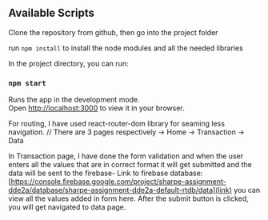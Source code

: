 ## Available Scripts

Clone the repository from github, then go into the project folder

run `npm install` to install the node modules and all the needed libraries

In the project directory, you can run:

### `npm start`

Runs the app in the development mode.\
Open [http://localhost:3000](http://localhost:3000) to view it in your browser.

For routing, I have used react-router-dom library for seaming less navigation.
// There are 3 pages respectively
-> Home
-> Transaction
-> Data

In Transaction page, I have done the form validation and when the user enters all the values that are in correct format it will get submitted and the data will be sent to the firebase-
Link to firebase database: [https://console.firebase.google.com/project/sharpe-assignment-dde2a/database/sharpe-assignment-dde2a-default-rtdb/data](link) you can view all the values added in form here.
After the submit button is clicked, you will get navigated to data page.